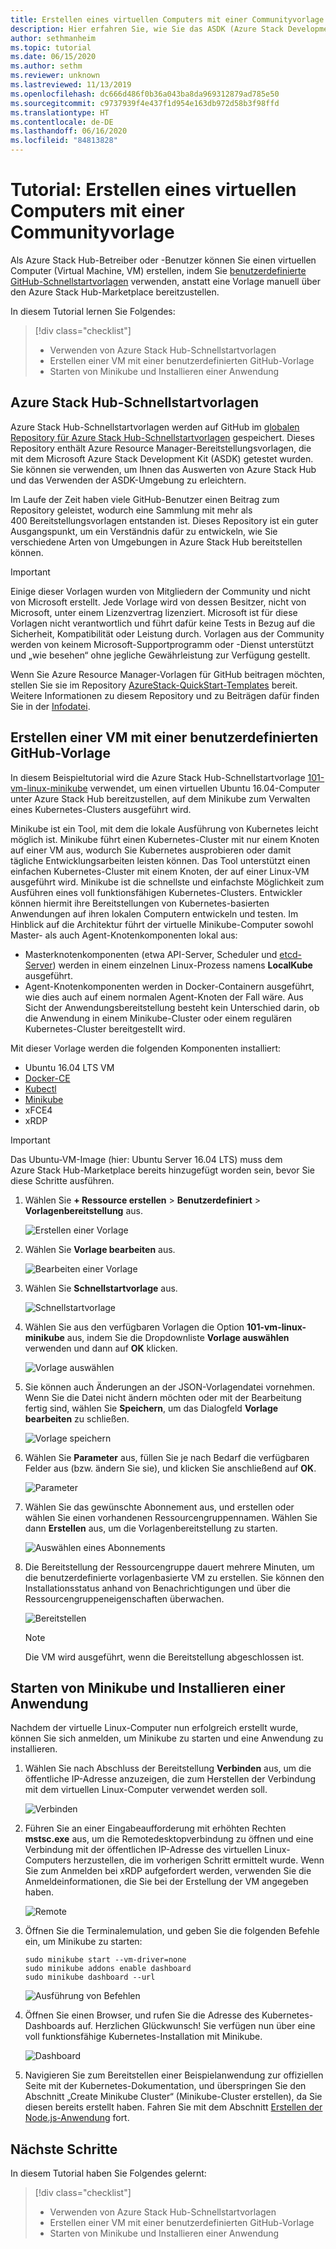 ```yaml
---
title: Erstellen eines virtuellen Computers mit einer Communityvorlage
description: Hier erfahren Sie, wie Sie das ASDK (Azure Stack Development Kit) zum Erstellen eines virtuellen Computers mit einer vordefinierten Vorlage und einer benutzerdefinierten GitHub-Vorlage verwenden.
author: sethmanheim
ms.topic: tutorial
ms.date: 06/15/2020
ms.author: sethm
ms.reviewer: unknown
ms.lastreviewed: 11/13/2019
ms.openlocfilehash: dc666d486f0b36a043ba8da969312879ad785e50
ms.sourcegitcommit: c9737939f4e437f1d954e163db972d58b3f98ffd
ms.translationtype: HT
ms.contentlocale: de-DE
ms.lasthandoff: 06/16/2020
ms.locfileid: "84813828"
---
```

# <a name="tutorial-create-a-vm-using-a-community-template"></a>Tutorial: Erstellen eines virtuellen Computers mit einer Communityvorlage

Als Azure Stack Hub-Betreiber oder -Benutzer können Sie einen virtuellen Computer (Virtual Machine, VM) erstellen, indem Sie [benutzerdefinierte GitHub-Schnellstartvorlagen](https://github.com/Azure/AzureStack-QuickStart-Templates) verwenden, anstatt eine Vorlage manuell über den Azure Stack Hub-Marketplace bereitzustellen.

In diesem Tutorial lernen Sie Folgendes:

> [!div class="checklist"]
> * Verwenden von Azure Stack Hub-Schnellstartvorlagen
> * Erstellen einer VM mit einer benutzerdefinierten GitHub-Vorlage
> * Starten von Minikube und Installieren einer Anwendung

## <a name="azure-stack-hub-quickstart-templates"></a>Azure Stack Hub-Schnellstartvorlagen

Azure Stack Hub-Schnellstartvorlagen werden auf GitHub im [globalen Repository für Azure Stack Hub-Schnellstartvorlagen](https://github.com/Azure/AzureStack-QuickStart-Templates) gespeichert. Dieses Repository enthält Azure Resource Manager-Bereitstellungsvorlagen, die mit dem Microsoft Azure Stack Development Kit (ASDK) getestet wurden. Sie können sie verwenden, um Ihnen das Auswerten von Azure Stack Hub und das Verwenden der ASDK-Umgebung zu erleichtern.

Im Laufe der Zeit haben viele GitHub-Benutzer einen Beitrag zum Repository geleistet, wodurch eine Sammlung mit mehr als 400 Bereitstellungsvorlagen entstanden ist. Dieses Repository ist ein guter Ausgangspunkt, um ein Verständnis dafür zu entwickeln, wie Sie verschiedene Arten von Umgebungen in Azure Stack Hub bereitstellen können.

> [!IMPORTANT]
> Einige dieser Vorlagen wurden von Mitgliedern der Community und nicht von Microsoft erstellt. Jede Vorlage wird von dessen Besitzer, nicht von Microsoft, unter einem Lizenzvertrag lizenziert. Microsoft ist für diese Vorlagen nicht verantwortlich und führt dafür keine Tests in Bezug auf die Sicherheit, Kompatibilität oder Leistung durch. Vorlagen aus der Community werden von keinem Microsoft-Supportprogramm oder -Dienst unterstützt und „wie besehen“ ohne jegliche Gewährleistung zur Verfügung gestellt.

Wenn Sie Azure Resource Manager-Vorlagen für GitHub beitragen möchten, stellen Sie sie im Repository [AzureStack-QuickStart-Templates](https://github.com/Azure/AzureStack-QuickStart-Templates) bereit. Weitere Informationen zu diesem Repository und zu Beiträgen dafür finden Sie in der [Infodatei](https://aka.ms/aa6zktg).

## <a name="create-a-vm-using-a-custom-github-template"></a>Erstellen einer VM mit einer benutzerdefinierten GitHub-Vorlage

In diesem Beispieltutorial wird die Azure Stack Hub-Schnellstartvorlage [101-vm-linux-minikube](https://github.com/Azure/AzureStack-QuickStart-Templates/tree/master/101-vm-linux-minikube) verwendet, um einen virtuellen Ubuntu 16.04-Computer unter Azure Stack Hub bereitzustellen, auf dem Minikube zum Verwalten eines Kubernetes-Clusters ausgeführt wird.

Minikube ist ein Tool, mit dem die lokale Ausführung von Kubernetes leicht möglich ist. Minikube führt einen Kubernetes-Cluster mit nur einem Knoten auf einer VM aus, wodurch Sie Kubernetes ausprobieren oder damit tägliche Entwicklungsarbeiten leisten können. Das Tool unterstützt einen einfachen Kubernetes-Cluster mit einem Knoten, der auf einer Linux-VM ausgeführt wird. Minikube ist die schnellste und einfachste Möglichkeit zum Ausführen eines voll funktionsfähigen Kubernetes-Clusters. Entwickler können hiermit ihre Bereitstellungen von Kubernetes-basierten Anwendungen auf ihren lokalen Computern entwickeln und testen. Im Hinblick auf die Architektur führt der virtuelle Minikube-Computer sowohl Master- als auch Agent-Knotenkomponenten lokal aus:

* Masterknotenkomponenten (etwa API-Server, Scheduler und [etcd-Server](https://coreos.com/etcd/)) werden in einem einzelnen Linux-Prozess namens **LocalKube** ausgeführt.
* Agent-Knotenkomponenten werden in Docker-Containern ausgeführt, wie dies auch auf einem normalen Agent-Knoten der Fall wäre. Aus Sicht der Anwendungsbereitstellung besteht kein Unterschied darin, ob die Anwendung in einem Minikube-Cluster oder einem regulären Kubernetes-Cluster bereitgestellt wird.

Mit dieser Vorlage werden die folgenden Komponenten installiert:

* Ubuntu 16.04 LTS VM
* [Docker-CE](https://download.docker.com/linux/ubuntu)
* [Kubectl](https://storage.googleapis.com/kubernetes-release/release/v1.8.0/bin/linux/amd64/kubectl)
* [Minikube](https://storage.googleapis.com/minikube/releases/latest/minikube-linux-amd64)
* xFCE4
* xRDP

> [!IMPORTANT]
> Das Ubuntu-VM-Image (hier: Ubuntu Server 16.04 LTS) muss dem Azure Stack Hub-Marketplace bereits hinzugefügt worden sein, bevor Sie diese Schritte ausführen.

1. Wählen Sie **+ Ressource erstellen** > **Benutzerdefiniert** > **Vorlagenbereitstellung** aus.

    ![Erstellen einer Vorlage](media/azure-stack-create-vm-template/1.PNG)

2. Wählen Sie **Vorlage bearbeiten** aus.

    ![Bearbeiten einer Vorlage](media/azure-stack-create-vm-template/2.PNG)

3. Wählen Sie **Schnellstartvorlage** aus.

    ![Schnellstartvorlage](media/azure-stack-create-vm-template/3.PNG)

4. Wählen Sie aus den verfügbaren Vorlagen die Option **101-vm-linux-minikube** aus, indem Sie die Dropdownliste **Vorlage auswählen** verwenden und dann auf **OK** klicken.

    ![Vorlage auswählen](media/azure-stack-create-vm-template/4.PNG)

5. Sie können auch Änderungen an der JSON-Vorlagendatei vornehmen. Wenn Sie die Datei nicht ändern möchten oder mit der Bearbeitung fertig sind, wählen Sie **Speichern**, um das Dialogfeld **Vorlage bearbeiten** zu schließen.

    ![Vorlage speichern](media/azure-stack-create-vm-template/5.PNG)

6. Wählen Sie **Parameter** aus, füllen Sie je nach Bedarf die verfügbaren Felder aus (bzw. ändern Sie sie), und klicken Sie anschließend auf **OK**.

    ![Parameter](media/azure-stack-create-vm-template/6.PNG)

7. Wählen Sie das gewünschte Abonnement aus, und erstellen oder wählen Sie einen vorhandenen Ressourcengruppennamen. Wählen Sie dann **Erstellen** aus, um die Vorlagenbereitstellung zu starten.

    ![Auswählen eines Abonnements](media/azure-stack-create-vm-template/7.PNG)

8. Die Bereitstellung der Ressourcengruppe dauert mehrere Minuten, um die benutzerdefinierte vorlagenbasierte VM zu erstellen. Sie können den Installationsstatus anhand von Benachrichtigungen und über die Ressourcengruppeneigenschaften überwachen.

    ![Bereitstellen](media/azure-stack-create-vm-template/8.PNG)

    >[!NOTE]
    > Die VM wird ausgeführt, wenn die Bereitstellung abgeschlossen ist.

## <a name="start-minikube-and-install-an-application"></a>Starten von Minikube und Installieren einer Anwendung

Nachdem der virtuelle Linux-Computer nun erfolgreich erstellt wurde, können Sie sich anmelden, um Minikube zu starten und eine Anwendung zu installieren.

1. Wählen Sie nach Abschluss der Bereitstellung **Verbinden** aus, um die öffentliche IP-Adresse anzuzeigen, die zum Herstellen der Verbindung mit dem virtuellen Linux-Computer verwendet werden soll.

    ![Verbinden](media/azure-stack-create-vm-template/9.PNG)

2. Führen Sie an einer Eingabeaufforderung mit erhöhten Rechten **mstsc.exe** aus, um die Remotedesktopverbindung zu öffnen und eine Verbindung mit der öffentlichen IP-Adresse des virtuellen Linux-Computers herzustellen, die im vorherigen Schritt ermittelt wurde. Wenn Sie zum Anmelden bei xRDP aufgefordert werden, verwenden Sie die Anmeldeinformationen, die Sie bei der Erstellung der VM angegeben haben.

    ![Remote](media/azure-stack-create-vm-template/10.PNG)

3. Öffnen Sie die Terminalemulation, und geben Sie die folgenden Befehle ein, um Minikube zu starten:

    ```shell
    sudo minikube start --vm-driver=none
    sudo minikube addons enable dashboard
    sudo minikube dashboard --url
    ```

    ![Ausführung von Befehlen](media/azure-stack-create-vm-template/11.PNG)

4. Öffnen Sie einen Browser, und rufen Sie die Adresse des Kubernetes-Dashboards auf. Herzlichen Glückwunsch! Sie verfügen nun über eine voll funktionsfähige Kubernetes-Installation mit Minikube.

    ![Dashboard](media/azure-stack-create-vm-template/12.PNG)

5. Navigieren Sie zum Bereitstellen einer Beispielanwendung zur offiziellen Seite mit der Kubernetes-Dokumentation, und überspringen Sie den Abschnitt „Create Minikube Cluster“ (Minikube-Cluster erstellen), da Sie diesen bereits erstellt haben. Fahren Sie mit dem Abschnitt [Erstellen der Node.js-Anwendung](https://kubernetes.io/docs/tutorials/stateless-application/hello-minikube/) fort.

## <a name="next-steps"></a>Nächste Schritte

In diesem Tutorial haben Sie Folgendes gelernt:

> [!div class="checklist"]
> * Verwenden von Azure Stack Hub-Schnellstartvorlagen
> * Erstellen einer VM mit einer benutzerdefinierten GitHub-Vorlage
> * Starten von Minikube und Installieren einer Anwendung
